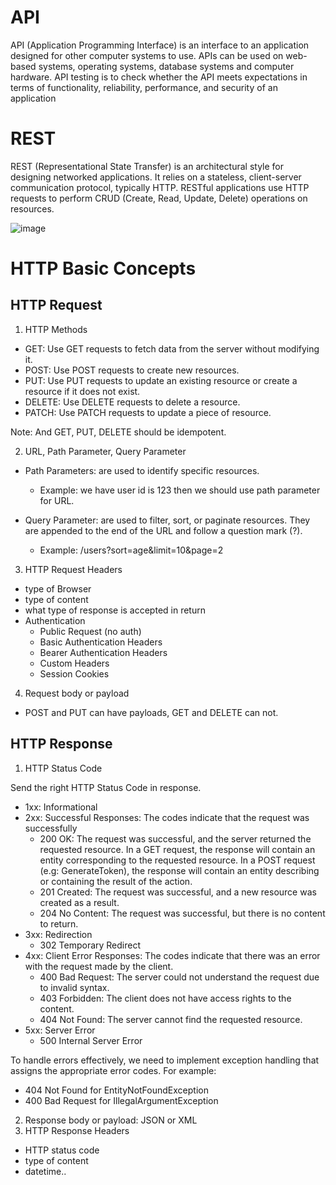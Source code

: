 # API
API (Application Programming Interface) is an interface to an application designed for other  computer systems to use.
APIs can be used on web-based systems, operating systems,  database systems and computer hardware.
API testing is to check whether the API meets expectations in terms of  functionality, reliability, performance, and security of an  application

# REST
REST (Representational State Transfer) is an architectural style for designing networked applications. It relies on a stateless, client-server communication protocol, typically HTTP. RESTful applications use HTTP requests to perform CRUD (Create, Read, Update, Delete) operations on resources.

![image](https://github.com/user-attachments/assets/8bfb4828-005f-45ec-88e1-f367bd5e2893)

# HTTP Basic Concepts
## HTTP Request
1. HTTP Methods

- GET: Use GET requests to fetch data from the server without modifying it.
- POST: Use POST requests to create new resources.
- PUT: Use PUT requests to update an existing resource or create a resource if it does not exist.
- DELETE: Use DELETE requests to delete a resource.
- PATCH: Use PATCH requests to update a piece of resource.

Note: And GET, PUT, DELETE should be idempotent.

2. URL, Path Parameter, Query Parameter

- Path Parameters: are used to identify specific resources.

  - Example: we have user id is 123 then we should use path parameter for URL.

- Query Parameter: are used to filter, sort, or paginate resources. They are appended to the end of the URL and follow a question mark (?).

  - Example: /users?sort=age&limit=10&page=2

3. HTTP Request Headers
- type of Browser
- type of content
- what type of response is accepted in return
- Authentication
  - Public Request (no auth)
  - Basic Authentication Headers
  - Bearer Authentication Headers
  - Custom Headers
  - Session Cookies

4. Request body or payload
- POST and PUT can have payloads, GET and DELETE can not.

## HTTP Response
1. HTTP Status Code

Send the right HTTP Status Code in response.

- 1xx: Informational
- 2xx: Successful Responses: The codes indicate that the request was successfully
  - 200 OK: The request was successful, and the server returned the requested resource.  In a GET request, the response will contain an entity corresponding to the requested resource. In a POST request (e.g: GenerateToken), the response will contain an entity describing or containing the result of the action.
  - 201 Created: The request was successful, and a new resource was created as a result.
  - 204 No Content: The request was successful, but there is no content to return.
- 3xx: Redirection
  - 302 Temporary Redirect
- 4xx: Client Error Responses: The codes indicate that there was an error with the request made by the client.
  - 400 Bad Request: The server could not understand the request due to invalid syntax.
  - 403 Forbidden: The client does not have access rights to the content.
  - 404 Not Found: The server cannot find the requested resource.
- 5xx: Server Error
  - 500 Internal Server Error

To handle errors effectively, we need to implement exception handling that assigns the appropriate error codes. For example:

- 404 Not Found for EntityNotFoundException
- 400 Bad Request for IllegalArgumentException

2. Response body or payload: JSON or XML
3. HTTP Response Headers
- HTTP status code
- type of content
- datetime..
